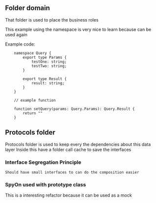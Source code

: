 ## Folder domain

That folder is used to place the business roles

This example using the namespace is very nice to learn because can be used again

Example code:

```shell
    namespace Query {
        export type Params {
            testOne: string;
            testTwo: string;
        }

        export type Result {
            result: string;
        }
    }

    // example function

    function setQuery(params: Query.Params): Query.Result {
        return ""
    }
```

## Protocols folder

Protocols folder is used to keep every the dependencies about this data layer
Inside this have a folder call cache to save the interfaces

### Interface Segregation Principle

`Should have small interfaces to can do the composition easier`

### SpyOn used with prototype class

This is a interesting refactor because it can be used as a mock
